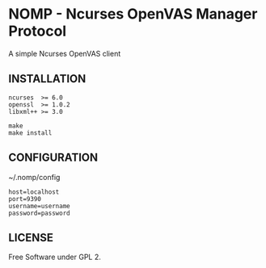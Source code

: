 # NOMP - Ncurses OpenVAS Manager Protocol

A simple Ncurses OpenVAS client

## INSTALLATION

```shell
ncurses  >= 6.0
openssl  >= 1.0.2
libxml++ >= 3.0
```
```shell
make
make install
```
## CONFIGURATION

~/.nomp/config

```shell
host=localhost
port=9390
username=username
password=password
```
## LICENSE

Free Software under GPL 2.
